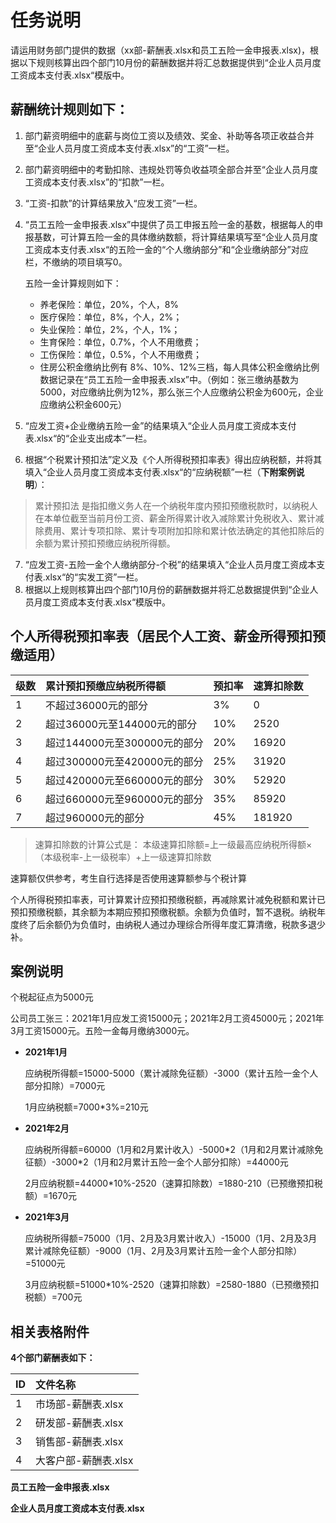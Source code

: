 # 任务说明
请运用财务部门提供的数据（xx部-薪酬表.xlsx和员工五险一金申报表.xlsx)，根据以下规则核算出四个部门10月份的薪酬数据并将汇总数据提供到“企业人员月度工资成本支付表.xlsx“模版中。

## 薪酬统计规则如下：
1. 部门薪资明细中的底薪与岗位工资以及绩效、奖金、补助等各项正收益合并至“企业人员月度工资成本支付表.xlsx”的“工资”一栏。
2. 部门薪资明细中的考勤扣除、违规处罚等负收益项全部合并至“企业人员月度工资成本支付表.xlsx”的“扣款”一栏。
3. “工资-扣款”的计算结果放入“应发工资”一栏。
4. “员工五险一金申报表.xlsx”中提供了员工申报五险一金的基数，根据每人的申报基数，可计算五险一金的具体缴纳数额，将计算结果填写至“企业人员月度工资成本支付表.xlsx“的五险一金的“个人缴纳部分”和“企业缴纳部分”对应栏，不缴纳的项目填写0。

    五险一金计算规则如下：
    -	养老保险：单位，20%，个人，8%
    -	医疗保险：单位，8%，个人，2%；
    -	失业保险：单位，2%，个人，1%；
    -	生育保险：单位，0.7%，个人不用缴费；
    -	工伤保险：单位，0.5%，个人不用缴费；
    -	住房公积金缴纳比例有 8%、10%、12%三档，每人具体公积金缴纳比例数据记录在“员工五险一金申报表.xlsx”中。（例如：张三缴纳基数为5000，对应缴纳比例为12%，那么张三个人应缴纳公积金为600元，企业应缴纳公积金600元）
    
5. “应发工资+企业缴纳五险一金”的结果填入“企业人员月度工资成本支付表.xlsx“的“企业支出成本”一栏。
6. 根据“个税累计预扣法”定义及《个人所得税预扣率表》得出应纳税额，并将其填入“企业人员月度工资成本支付表.xlsx“的“应纳税额”一栏（**下附案例说明**）：

> 累计预扣法
是指扣缴义务人在一个纳税年度内预扣预缴税款时，以纳税人在本单位截至当前月份工资、薪金所得累计收入减除累计免税收入、累计减除费用、累计专项扣除、累计专项附加扣除和累计依法确定的其他扣除后的余额为累计预扣预缴应纳税所得额。
7. “应发工资-五险一金个人缴纳部分-个税”的结果填入“企业人员月度工资成本支付表.xlsx“的“实发工资”一栏。
8. 根据以上规则核算出四个部门10月份的薪酬数据并将汇总数据提供到“企业人员月度工资成本支付表.xlsx“模版中。

## 个人所得税预扣率表（居民个人工资、薪金所得预扣预缴适用）

|级数 |累计预扣预缴应纳税所得额 |预扣率 |速算扣除数 |
|:----  |:----- |:----- |:----- |
|1 |不超过36000元的部分 |3% |0 |
|2 |超过36000元至144000元的部分 |10% |2520 |
|3 |超过144000元至300000元的部分 |20% |16920 |
|4 |超过300000元至420000元的部分 |25% |31920 |
|5 |超过420000元至660000元的部分 |30% |52920 |
|6 |超过660000元至960000元的部分 |35% |85920 |
|7 |超过960000元的部分 |45% |181920 |

> 速算扣除数的计算公式是：
本级速算扣除额=上一级最高应纳税所得额×（本级税率-上一级税率）+上一级速算扣除数

速算额仅供参考，考生自行选择是否使用速算额参与个税计算

个人所得税预扣率表，可计算累计应预扣预缴税额，再减除累计减免税额和累计已预扣预缴税额，其余额为本期应预扣预缴税额。余额为负值时，暂不退税。纳税年度终了后余额仍为负值时，由纳税人通过办理综合所得年度汇算清缴，税款多退少补。

## 案例说明
个税起征点为5000元

公司员工张三：2021年1月应发工资15000元；2021年2月工资45000元；2021年3月工资15000元。五险一金每月缴纳3000元。

- **2021年1月**

    应纳税所得额=15000-5000（累计减除免征额）-3000（累计五险一金个人部分扣除）=7000元

    1月应纳税额=7000*3%=210元

- **2021年2月**

    应纳税所得额=60000（1月和2月累计收入）-5000\*2（1月和2月累计减除免征额）-3000\*2（1月和2月累计五险一金个人部分扣除）=44000元

    2月应纳税额=44000*10%-2520（速算扣除数）=1880-210（已预缴预扣税额）=1670元

- **2021年3月**

    应纳税所得额=75000（1月、2月及3月累计收入）-15000（1月、2月及3月累计减除免征额）-9000（1月、2月及3月累计五险一金个人部分扣除）=51000元

    3月应纳税额=51000*10%-2520（速算扣除数）=2580-1880（已预缴预扣税额）=700元
    
## 相关表格附件
**4个部门薪酬表如下：**

|ID    | 文件名称  |
|:----  |:----- |
|1 |市场部-薪酬表.xlsx |
|2 |研发部-薪酬表.xlsx |
|3 |销售部-薪酬表.xlsx |
|4 |大客户部-薪酬表.xlsx |

**员工五险一金申报表.xlsx**

**企业人员月度工资成本支付表.xlsx**
